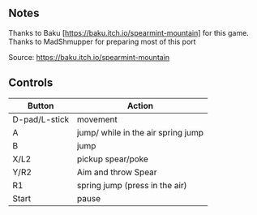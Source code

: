 ## Notes

Thanks to Baku [https://baku.itch.io/spearmint-mountain] for this game.
Thanks to MadShmupper for preparing most of this port

Source: https://baku.itch.io/spearmint-mountain

## Controls

| Button | Action |
|--|--| 
|D-pad/L-stick|movement |
|A|jump/ while in the air spring jump|
|B|jump|
|X/L2|pickup spear/poke |
|Y/R2|Aim and throw Spear|
|R1|spring jump (press in the air)|
|Start|pause|


